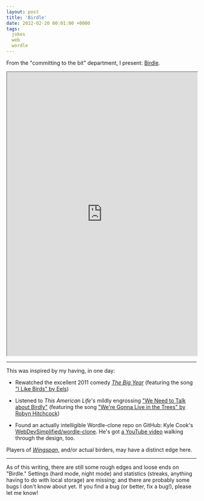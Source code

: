 ```yaml
---
layout: post
title: 'Birdle'
date: 2022-02-20 00:01:00 +0000
tags:
  jokes
  web
  wordle
---
```


From the "committing to the bit" department, I present: [Birdle](https://quuxplusone.github.io/wordle-clone/birdle/).

<iframe src="https://quuxplusone.github.io/wordle-clone/birdle/index.html" width="100%" height="750px" onload="this.height = this.contentWindow.document.body.scrollHeight + 'px';">
[Click here to play!](https://quuxplusone.github.io/wordle-clone/birdle/)
</iframe>

----

This was inspired by my having, in one day:

- Rewatched the excellent 2011 comedy [_The Big Year_](https://en.wikipedia.org/wiki/The_Big_Year)
    (featuring the song ["I Like Birds" by Eels](https://youtu.be/HJnbmUnNNYo))

- Listened to _This American Life_'s mildly engrossing
  ["We Need to Talk about Birdly"](https://www.thisamericanlife.org/754/spark-bird/act-three-11)
  (featuring the song ["We're Gonna Live in the Trees" by Robyn Hitchcock](https://youtu.be/T50jTTytPbg))

- Found an actually intelligible Wordle-clone repo on GitHub: Kyle Cook's
  [WebDevSimplified/wordle-clone](https://github.com/WebDevSimplified/wordle-clone).
  He's got [a YouTube video](https://youtu.be/Wak7iN4JZzU?ab_channel=WebDevSimplified) walking
  through the design, too.

Players of _[Wingspan](https://boardgamegeek.com/boardgame/266192/wingspan)_, and/or actual birders,
may have a distinct edge here.

----

As of this writing, there are still some rough edges and loose ends on "Birdle."
Settings (hard mode, night mode) and statistics (streaks, anything having to do with local storage)
are missing; and there are probably some bugs I don't know about yet.
If you find a bug (or better, fix a bug!), please let me know!
